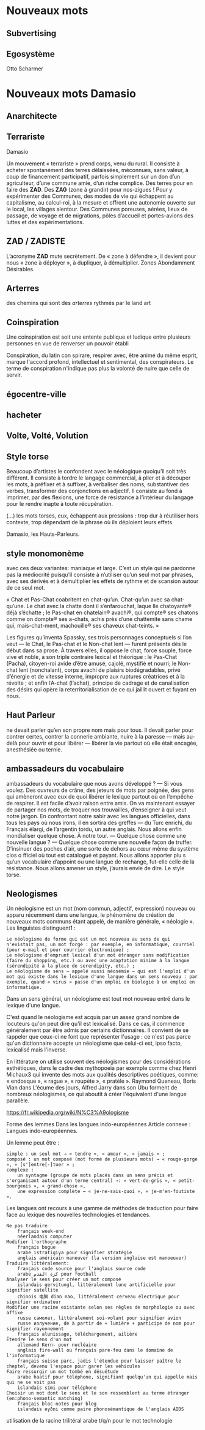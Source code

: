 # Nouveaux mots

## Subvertising


## Egosystème

Otto Scharmer


# Nouveaux mots Damasio


## Anarchitecte



## Terrariste

Damasio

Un mouvement « terrariste » prend corps, venu du rural. Il consiste à acheter spontanément des terres délaissées, méconnues, sans valeur, à coup de financement participatif, parfois simplement sur un don d’un agriculteur, d’une commune amie, d’un riche complice. Des terres pour en faire des **ZAD**. Des **ZAG** (zone à grandir) pour nos-zigues ! Pour y expérimenter des Communes, des modes de vie qui échappent au capitalisme, au calcul-roi, à la mesure et offrent une autonomie ouverte sur le local, les villages alentour. Des Communes poreuses, aérées, lieux de passage, de voyage et de migrations, pôles d’accueil et portes-avions des luttes et des expérimentations.

## ZAD / ZADISTE

L’acronyme **ZAD** mute secrètement. De « zone à défendre », il devient pour nous « zone à déployer », à dupliquer, à démultiplier. Zones Abondamment Désirables.


## Arterres

des chemins qui sont des _arterres_ rythmés par le land art


## Coinspiration

Une coinspiration est soit une entente publique et ludique entre plusieurs personnes en vue de renverser un pouvoir établi

Conspiration, du latin con spirare, respirer avec, être animé du même esprit, marque l'accord profond, intellectuel et sentimental, des conspirateurs. Le terme de conspiration n'indique pas plus la volonté de nuire que celle de servir.


## égocentre-ville

## hacheter

## Volte, Volté, Volution



## Style torse
Beaucoup d’artistes le confondent avec le néologique quoiqu’il soit très différent. Il consiste à tordre le langage commercial, à plier et à découper les mots, à préfixer et à suffixer, à verbaliser des noms, substantiver des verbes, transformer des conjonctions en adjectif. Il consiste au fond à imprimer, par des flexions, une force de résistance à l’intérieur du langage pour le rendre inapte à toute récupération.

(...) les mots torses, eux, échappent aux pressions : trop dur à réutiliser hors contexte, trop dépendant de la phrase où ils déploient leurs effets.

Damasio, les Hauts-Parleurs.

## style monomonème
avec ces deux variantes: maniaque et large. C’est un style qui ne pardonne pas la médiocrité puisqu’il consiste à n’utiliser qu’un seul mot par phrases, avec ses dérivés et à démultiplier les effets de rythme et de scansion autour de ce seul mot.

« Chat et Pas-Chat coabritent en chat-qu’un. Chat-qu’un avec sa chat-qu’une. Le chat avec la chatte dont il s’enfarouchat, laque
lle chatoyante® déjà s’échatte ; le Pas-chat en chatelain® avachi®, qui compte® ses chatons comme on dompte® ses a-chats, achis près d’une chattemite sans chame qui, mais-chat-ment, machouille® ses chaveux chat-teints. » 

Les figures qu’inventa Spassky, ses trois personnages conceptuels si l’on veut — le Chat, le Pas-chat et le Non-chat lent — furent présents dès le début dans sa prose. À travers elles, il oppose le chat, force souple, force vive et noble, à son triple contraire lexical et théorique : le Pas-Chat (Pacha), citoyen-roi avide d’être amusé, cajolé, mystifié et nourri; le Non-chat lent (nonchalant), corps avachi de plaisirs biodégradables, privé d’énergie et de vitesse interne, impropre aux ruptures créatrices et à la révolte ; et enfin l’A-chat (l’achat), principe de cadrage 
et de canalisation des désirs qui opère la reterritorialisation de ce qui jaillit ouvert et fuyant en nous. 


## Haut Parleur
 
ne devait parler qu’en son propre nom mais pour tous. Il devait 
parler pour contrer certes, contrer la connerie ambiante, nuire à la paresse — mais au-delà pour ouvrir et pour libérer — libérer la vie partout où elle était encagée, anesthésiée ou ternie.


## ambassadeurs du vocabulaire 

ambassadeurs du vocabulaire que nous avons développé ? 
— 
Si vous voulez. Des ouvreurs de crâne, des jeteurs de mots par poignée, des gens qui amèneront avec eux de quoi libérer le lexique partout où on l’empêche de respirer. Il est facile d’avoir raison entre amis. On va maintenant essayer de partager nos mots, de troquer nos trouvailles, d’enseigner à qui veut notre jargon. 
En confrontant notre sabir avec les langues officielles, dans tous les pays où nous irons, il en sortira des greffes — du Turc enrichi, du Français élargi, de l’argentin tordu, un autre anglais. Nous allons enfin mondialiser quelque chose. À notre tour. 
— 
Quelque chose comme une nouvelle langue ? 
— 
Quelque chose comme une nouvelle façon de truffer. D’insinuer des 
poches d’air, une sorte de dehors au cœur même du système clos o
fficiel où tout est catalogué et payant. Nous allons apporter plu
s qu’un vocabulaire d’appoint ou une langue de rechange, fut-elle celle de la résistance. Nous allons amener un style, j’aurais envie de dire. Le style torse. 

## Neologismes 

Un néologisme est un mot (nom commun, adjectif, expression) nouveau ou apparu récemment dans une langue, le phénomène de création de nouveaux mots communs étant appelé, de manière générale, « néologie ». Les linguistes distinguent1 :

    Le néologisme de forme qui est un mot nouveau au sens de qui n'existait pas, un mot forgé : par exemple, en informatique, courriel (pour e-mail et pour courrier électronique) ;
    Le néologisme d'emprunt lexical d'un mot étranger sans modification (faire du shopping, etc.) ou avec une adaptation minime à la langue (sérendipité à la place de serendipity, etc.) ;
    Le néologisme de sens — appelé aussi néosémie — qui est l'emploi d'un mot qui existe dans le lexique d'une langue dans un sens nouveau : par exemple, quand « virus » passe d'un emploi en biologie à un emploi en informatique.

Dans un sens général, un néologisme est tout mot nouveau entré dans le lexique d'une langue.

C'est quand le néologisme est acquis par un assez grand nombre de locuteurs qu'on peut dire qu'il est lexicalisé. Dans ce cas, il commence généralement par être admis par certains dictionnaires. Il convient de se rappeler que ceux-ci ne font que représenter l'usage : ce n'est pas parce qu'un dictionnaire accepte un néologisme que celui-ci est, ipso facto, lexicalisé mais l'inverse.

En littérature on utilise souvent des néologismes pour des considérations esthétiques, dans le cadre des mythopoeïa par exemple comme chez Henri Michaux3 qui invente des mots aux qualités descriptives poétiques, comme: « endosque », « rague », « roupète », « pratèle ». Raymond Queneau, Boris Vian dans L'écume des jours, Alfred Jarry dans son Ubu forment de nombreux néologismes, ce qui aboutit à créer l'équivalent d'une langue parallèle.

https://fr.wikipedia.org/wiki/N%C3%A9ologisme


Forme des lemmes
Dans les langues indo-européennes
Article connexe : Langues indo-européennes.

Un lemme peut être :

    simple : un seul mot → « tendre », « amour », « jamais » ;
    composé : un mot composé (mot formé de plusieurs mots) → « rouge-gorge », « [s']entre[-]tuer » ;
    complexe :
        un syntagme (groupe de mots placés dans un sens précis et s'organisant autour d'un terme central) →: « vert-de-gris », « petit-bourgeois », « grand-chose »,
        une expression complète → « je-ne-sais-quoi », « je-m'en-foutiste ».


Les langues ont recours à une gamme de méthodes de traduction pour faire face au lexique des nouvelles technologies et tendances.

    Ne pas traduire
        français week-end
        néerlandais computer
    Modifier l'orthographe
        français bogue
        arabe istratigiya pour signifier stratégie
        anglais américain maneuver (la version anglaise est manoeuver)
    Traduire littéralement:
        français code source pour l'anglais source code
        arabe كرة القدم pour football
    Analyser le sens pour créer un mot composé
        islandais gervitungl, littéralement lune artificielle pour signifier satellite
        chinois 电脑 dian nao, littéralement cerveau électrique pour signifier ordinateur
    Modifier une racine existante selon ses règles de morphologie ou avec affixe
        russe самолет, littéralement soi-volant pour signifier avion
        russe излучение, de à partir de + lumière + participe de nom pour signifier rayonnement
        français alunissage, téléchargement, ailière
    Étendre le sens d'un mot
        allemand Kern- pour nucléaire
        anglais fire-wall ou français pare-feu dans le domaine de l'informatique
        français suisse parc, jadis l'étendue pour laisser paître le cheptel, devenu l'espace pour garer les véhicules
    Faire ressurgir un mot tombé en désuétude
        arabe haatif pour téléphone, signifiant quelqu'un qui appelle mais qui ne se voit pas
        islandais sími pour téléphone
    Choisir un mot dont le sens et le son ressemblent au terme étranger (en:phono-semantic matching)
        français bloc-notes pour blog
        islandais eyðni comme paire phonosémantique de l'anglais AIDS
utilisation de la racine trilitéral arabe t/q/n pour le mot technologie



